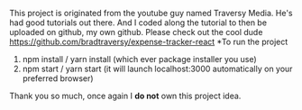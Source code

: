 This project is originated from the youtube guy named Traversy Media. He's had good tutorials out there.
And I coded along the tutorial to then be uploaded on github, my own github. Please check out the cool dude https://github.com/bradtraversy/expense-tracker-react
\*To run the project

1. npm install / yarn install (which ever package installer you use)
2. npm start / yarn start (it will launch localhost:3000 automatically on your preferred browser)

Thank you so much, once again I <strong>do not</strong> own this project idea.
